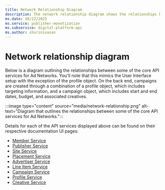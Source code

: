 ```yaml
---
title: Network Relationship Diagram
description: The network relationship diagram shows the relationships between Ad Networks' API services, except for the profile object.
ms.date: 10/22/2025
ms.service: publisher-monetization
ms.subservice: digital-platform-api
ms.author: shsrinivasan
---
```


# Network relationship diagram

Below is a diagram outlining the relationships between some of the core API services for Ad Networks. You'll note that this mimics the User Interface setup with the exception of the profile object. On the back end, campaigns are created through a combination of a profile object, which includes targeting information, and a campaign object, which includes start and end dates, budget, and associated creatives.

:::image type="content" source="media/network-relationship.png" alt-text="Diagram that outlines the relationships between some of the core API services for Ad Networks.":::

Details for each of the API services displayed above can be found on their respective documentation UI pages:

- [Member Service](./member-service.md)
- [Publisher Service](./publisher-service.md)
- [Site Service](./site-service.md)
- [Placement Service](./placement-service.md)
- [Advertiser Service](./advertiser-service.md)
- [Line Item Service](./line-item-service.md)
- [Campaign Service](./campaign-service.md)
- [Profile Service](./profile-service.md)
- [Creative Service](./creative-service.md)
